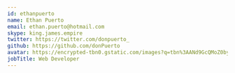 ```yaml
---
id: ethanpuerto
name: Ethan Puerto
email: ethan.puerto@hotmail.com
skype: king.james.empire
twitter: https://twitter.com/donpuerto_
github: https://github.com/donPuerto
avatar: https://encrypted-tbn0.gstatic.com/images?q=tbn%3AANd9GcQMoZ0byFoOIveRob6R3oPIo1EEGh4TiK7eHzZH_IOkitjf-Mc9&usqp=CAU
jobTitle: Web Developer
---
```

